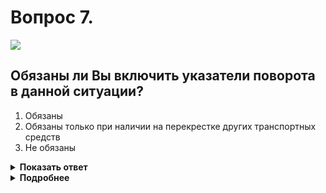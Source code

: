 # Вопрос 7.

![](https://s.drom.ru/i24227/pdd/tickets/2016/1542608816.jpg)

## Обязаны ли Вы включить указатели поворота в данной ситуации?

1. Обязаны
2. Обязаны только при наличии на перекрестке других транспортных средств
3. Не обязаны

<details>
<summary><b>Показать ответ</b></summary>
Правильный ответ: 1
</details>
<details>
<summary><b>Подробнее</b></summary>
Вы согласно знаку 4.1.2 «Движение направо» можете продолжить движение, только повернув направо. Перед поворотом обязательно должны подать соответствующий предупредительный сигнал.
(«Дорожные знаки», пункт 8.1 ПДД)
</details>